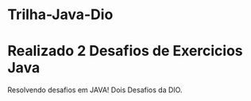 # Trilha-Java-Dio


# Realizado 2 Desafios de Exercicios Java

Resolvendo desafios em JAVA!
Dois Desafios da DIO.
